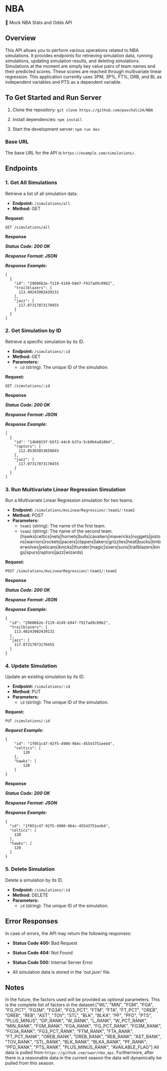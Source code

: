 # NBA
🏀 Mock NBA Stats and Odds API

## Overview

This API allows you to perform various operations related to NBA simulations. It provides endpoints for retrieving simulation data, running simulations, updating simulation results, and deleting simulations. Simulations at the moment are simply key value pairs of team names and their predicted scores. These scores are reached through multivariate linear regression. This application currently uses 3PM, 3P%, FT%, DRB, and BL as independent variables and PTS as a dependent variable. 

## To Get Started and Run Server

1. Clone the repository: `git clone https://github.com/paschalc24/NBA`

2. Install dependencies: `npm install`

3. Start the development server: `npm run dev`

### Base URL

The base URL for the API is `https://example.com/simulations/`.

## Endpoints

### 1. Get All Simulations

Retrieve a list of all simulation data.

- **Endpoint:** `/simulations/all`
- **Method:** GET

**Request:**

`GET /simulations/all`

**Response**

***Status Code: 200 OK***

***Response Format: JSON***

***Response Example:***

```
[
  {
    "id": "2960662e-f119-4149-b947-f91fad9c0962",
    "trailblazers": [
      113.40243902439131
    ],
    "jazz": [
      117.07317073170455
    ]
  }
]
```

### 2. Get Simulation by ID

Retrieve a specific simulation by its ID.

- **Endpoint:** `/simulations/:id`
- **Method:** GET
- **Parameters:**
  - `id` (string): The unique ID of the simulation.

**Request:**

`GET /simulations/:id`

**Response**

***Status Code: 200 OK***

***Response Format: JSON***

***Response Example:***

```
[
  {
    "id": "14b6015f-b5f2-44c8-b37a-5cb9b4a81064",
    "raptors": [
      112.85365853658843
    ],
    "jazz": [
      117.07317073170455
    ]
  }
]
```

### 3. Run Multivariate Linear Regression Simulation

Run a Multivariate Linear Regression simulation for two teams.

- **Endpoint:** `/simulations/mvLinearRegression/:team1/:team2`
- **Method:** POST
- **Parameters:**
  - `team1` (string): The name of the first team.
  - `team2` (string): The name of the second team.
  (hawks|celtics|nets|hornets|bulls|cavaliers|mavericks|nuggets|pistons|warriors|rockets|pacers|clippers|lakers|grizzlies|heat|bucks|timberwolves|pelicans|knicks|thunder|magic|sixers|suns|trailblazers|kings|spurs|raptors|jazz|wizards)

**Request:**

`POST /simulations/mvLinearRegression/:team1/:team2`

**Response**

***Status Code: 200 OK***

***Response Format: JSON***

***Response Example:***

```
{
  "id": "2960662e-f119-4149-b947-f91fad9c0962",
  "trailblazers": [
    113.40243902439131
  ],
  "jazz": [
    117.07317073170455
  ]
}
```

### 4. Update Simulation

Update an existing simulation by its ID.

- **Endpoint:** `/simulations/:id`
- **Method:** PUT
- **Parameters:**
  - `id` (string): The unique ID of the simulation.

**Request:**

`PUT /simulations/:id`

***Request Example:***

```
{
    "id": "1f051c47-92f5-4900-964c-45543751eeb4",
    "celtics": [
        120
    ],
    "hawks": [
        120
    ]
}
```

**Response**

***Status Code: 200 OK***

***Response Format: JSON***

***Response Example:***

```
{
  "id": "1f051c47-92f5-4900-964c-45543751eeb4",
  "celtics": [
    120
  ],
  "hawks": [
    120
  ]
}
```

### 5. Delete Simulation

Delete a simulation by its ID.

- **Endpoint:** `/simulations/:id`
- **Method:** DELETE
- **Parameters:**
  - `id` (string): The unique ID of the simulation.

## Error Responses

In case of errors, the API may return the following responses:

- **Status Code 400:** Bad Request
- **Status Code 404:** Not Found
- **Status Code 500:** Internal Server Error

- All simulation data is stored in the 'out.json' file.

## Notes

In the future, the factors used will be provided as optional parameters. This is the complete list of factors in the dataset:["WL", "MIN", "FGM", "FGA", "FG_PCT", "FG3M", "FG3A", "FG3_PCT", "FTM", "FTA", "FT_PCT", "OREB", "DREB", "REB", "AST", "TOV", "STL", "BLK", "BLKA", "PF", "PFD", "PTS", "PLUS_MINUS", "GP_RANK", "W_RANK", "L_RANK", "W_PCT_RANK", "MIN_RANK", "FGM_RANK", "FGA_RANK", "FG_PCT_RANK", "FG3M_RANK", "FG3A_RANK", "FG3_PCT_RANK", "FTM_RANK", "FTA_RANK", "FT_PCT_RANK", "OREB_RANK", "DREB_RANK", "REB_RANK", "AST_RANK", "TOV_RANK", "STL_RANK", "BLK_RANK", "BLKA_RANK", "PF_RANK", "PFD_RANK", "PTS_RANK", "PLUS_MINUS_RANK", "AVAILABLE_FLAG"] All data is pulled from `https://github.com/swar/nba_api`. Furthermore, after there is a reasonable data in the current season the data will dynamically be pulled from this season.